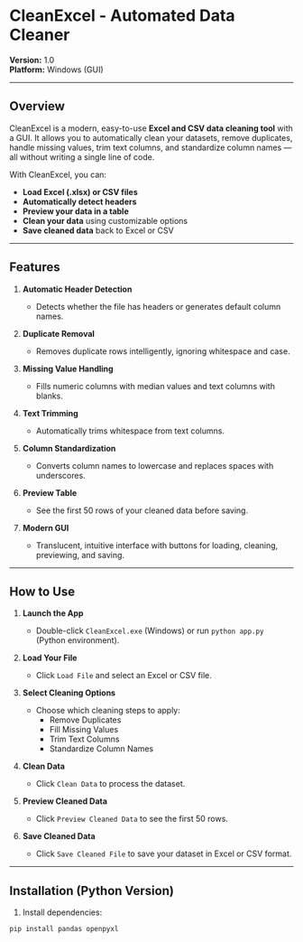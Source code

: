 # CleanExcel - Automated Data Cleaner

**Version:** 1.0  
**Platform:** Windows (GUI)

---

## Overview

CleanExcel is a modern, easy-to-use **Excel and CSV data cleaning tool** with a GUI. It allows you to automatically clean your datasets, remove duplicates, handle missing values, trim text columns, and standardize column names — all without writing a single line of code.

With CleanExcel, you can:

- **Load Excel (.xlsx) or CSV files**  
- **Automatically detect headers**  
- **Preview your data in a table**  
- **Clean your data** using customizable options  
- **Save cleaned data** back to Excel or CSV  

---

## Features

1. **Automatic Header Detection**  
   - Detects whether the file has headers or generates default column names.  

2. **Duplicate Removal**  
   - Removes duplicate rows intelligently, ignoring whitespace and case.  

3. **Missing Value Handling**  
   - Fills numeric columns with median values and text columns with blanks.  

4. **Text Trimming**  
   - Automatically trims whitespace from text columns.  

5. **Column Standardization**  
   - Converts column names to lowercase and replaces spaces with underscores.  

6. **Preview Table**  
   - See the first 50 rows of your cleaned data before saving.  

7. **Modern GUI**  
   - Translucent, intuitive interface with buttons for loading, cleaning, previewing, and saving.

---

## How to Use

1. **Launch the App**  
   - Double-click `CleanExcel.exe` (Windows) or run `python app.py` (Python environment).  

2. **Load Your File**  
   - Click `Load File` and select an Excel or CSV file.  

3. **Select Cleaning Options**  
   - Choose which cleaning steps to apply:
     - Remove Duplicates
     - Fill Missing Values
     - Trim Text Columns
     - Standardize Column Names  

4. **Clean Data**  
   - Click `Clean Data` to process the dataset.  

5. **Preview Cleaned Data**  
   - Click `Preview Cleaned Data` to see the first 50 rows.  

6. **Save Cleaned Data**  
   - Click `Save Cleaned File` to save your dataset in Excel or CSV format.

---

## Installation (Python Version)

1. Install dependencies:

```bash
pip install pandas openpyxl
